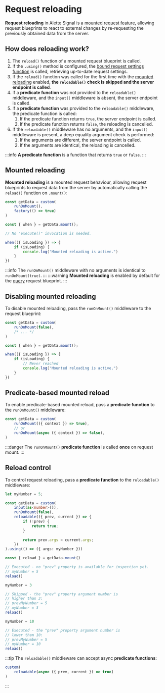 # Request reloading
**Request reloading** in Alette Signal is a [mounted request feature](../getting-started/request-modes.md#request-reloading),
allowing request blueprints to react to external changes by re-requesting the previously obtained data
from the server.

## How does reloading work?
1. The `reload()` function of a mounted request blueprint is called.
2. If the `.using()` method is configured, the
[bound request settings function](../getting-started/configuring-requests.md#request-setting-binding)
is called, retrieving up-to-date request settings.
3. If the `reload()` function was called for the first time with the [mounted reloading](#mounted-reloading) enabled,
**the `reloadable()` check is skipped and the server endpoint is called**.
4. If a **predicate function** was not provided to the `reloadable()` middleware,
and the `input()` middleware is absent, the server endpoint is called.
5. If a **predicate function** was provided to the `reloadable()` middleware, 
the predicate function is called:
   1. If the predicate function returns `true`, the server endpoint is called.
   2. If the predicate function returns `false`, the reloading is cancelled.
6. If the `reloadable()` middleware has no arguments, and the `input()` middleware
is present, a deep equality argument check is performed:
   1. If the arguments are different, the server endpoint is called.
   2. If the arguments are identical, the reloading is cancelled.

:::info
**A predicate function** is a function that returns `true` or `false`.
:::

## Mounted reloading
**Mounted reloading** is a mounted request behaviour, allowing 
request blueprints to request data from the server by automatically calling the `reload()` function 
on `.mount()`:
```ts
const getData = custom(
    runOnMount(),
	factory(() => true)
)

const { when } = getData.mount();

// No "execute()" invocation is needed.

when(({ isLoading }) => {
    if (isLoading) {
        console.log("Mounted reloading is active.")
	}
})
```
:::info
The `runOnMount()` middleware with no arguments is identical to `runOnMount(true)`.
:::
:::warning
**Mounted reloading** is enabled by default for the [query](../request-behaviour/query.md) request blueprint.
:::

## Disabling mounted reloading
To disable mounted reloading, pass the `runOnMount()` middleware 
to the request blueprint:
```ts
const getData = custom(
    runOnMount(false),
	/* ... */
)

const { when } = getData.mount();

when(({ isLoading }) => {
    if (isLoading) {
        // Never reached
        console.log("Mounted reloading is active.")
	}
})
```

## Predicate-based mounted reload
To enable predicate-based mounted reload,
pass a **predicate function** to the `runOnMount()` middleware:
```ts
const getData = custom(
    runOnMount(({ context }) => true),
    // or
    runOnMount(async ({ context }) => false),
)
```
:::danger
The `runOnMount()` **predicate function** is called **once** on request mount.
:::

## Reload control
To control request reloading, pass a **predicate function** to the `reloadable()` middleware:
```ts
let myNumber = 5;

const getData = custom(
    input(as<number>()),
    runOnMount(false),
    reloadable(({ prev, current }) => {
        if (!prev) {
            return true;
		}
        
        return prev.args < current.args;
	})
).using(() => ({ args: myNumber }))

const { reload } = getData.mount()

// Executed - no "prev" property is available for inspection yet.
// myNumber = 5
reload()

myNumber = 3

// Skipped - the "prev" property argument number is 
// higher than 3:
// prevMyNumber = 5
// myNumber = 3
reload()

myNumber = 10

// Executed - the "prev" property argument number is 
// lower than 10:
// prevMyNumber = 5
// myNumber = 10
reload()
```

:::tip
The `reloadable()` middleware can accept async **predicate functions**:
```ts
custom(
    reloadable(async ({ prev, current }) => true)
)
```
:::